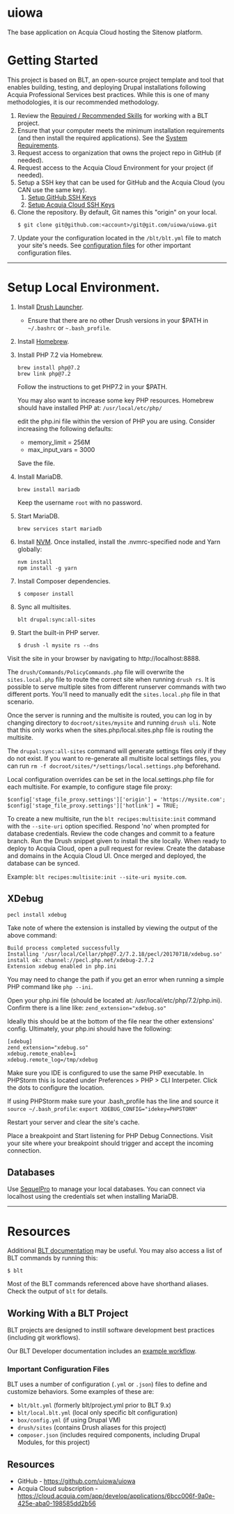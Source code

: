 # uiowa

The base application on Acquia Cloud hosting the Sitenow platform.

# Getting Started

This project is based on BLT, an open-source project template and tool that enables building, testing, and deploying Drupal installations following Acquia Professional Services best practices. While this is one of many methodologies, it is our recommended methodology.

1. Review the [Required / Recommended Skills](http://blt.readthedocs.io/en/latest/readme/skills) for working with a BLT project.
2. Ensure that your computer meets the minimum installation requirements (and then install the required applications). See the [System Requirements](http://blt.readthedocs.io/en/latest/INSTALL/#system-requirements).
3. Request access to organization that owns the project repo in GitHub (if needed).
4. Request access to the Acquia Cloud Environment for your project (if needed).
5. Setup a SSH key that can be used for GitHub and the Acquia Cloud (you CAN use the same key).
    1. [Setup GitHub SSH Keys](https://help.github.com/articles/adding-a-new-ssh-key-to-your-github-account/)
    2. [Setup Acquia Cloud SSH Keys](https://docs.acquia.com/acquia-cloud/ssh/generate)
6. Clone the repository. By default, Git names this "origin" on your local.
    ```
    $ git clone git@github.com:<account>/git@git.com/uiowa/uiowa.git
    ```
7. Update your the configuration located in the `/blt/blt.yml` file to match your site's needs. See [configuration files](#important-configuration-files) for other important configuration files.


----
# Setup Local Environment.
1. Install [Drush Launcher](https://github.com/drush-ops/drush-launcher).
    - Ensure that there are no other Drush versions in your $PATH in `~/.bashrc` or `~.bash_profile`.
2. Install [Homebrew](https://brew.sh/).
3. Install PHP 7.2 via Homebrew.
   ```
   brew install php@7.2
   brew link php@7.2
   ```
   Follow the instructions to get PHP7.2 in your $PATH.
   
   You may also want to increase some key PHP resources. Homebrew should have installed PHP at:
   `/usr/local/etc/php/`
   
   edit the php.ini file within the version of PHP you are using. Consider increasing the following defaults:
   
   - memory_limit = 256M
   - max_input_vars = 3000
   
   Save the file.
   
4. Install MariaDB.
   ```
   brew install mariadb
   ```
   Keep the username `root` with no password.
5. Start MariaDB.
   ```
   brew services start mariadb
   ```
6. Install [NVM](https://github.com/nvm-sh/nvm#installation-and-update).
    Once installed, install the .nvmrc-specified node and Yarn globally:
    ```
    nvm install
    npm install -g yarn
    ```
7. Install Composer dependencies.
    ```
    $ composer install
    ```
8. Sync all multisites.
    ```
    blt drupal:sync:all-sites
    ```
9. Start the built-in PHP server.
    ```
    $ drush -l mysite rs --dns
    ```
    
Visit the site in your browser by navigating to http://localhost:8888. 

The `drush/Commands/PolicyCommands.php` file will overwrite the 
`sites.local.php` file to route the correct site when running `drush rs`. It is
possible to serve multiple sites from different runserver commands with two 
different ports. You'll need to manually edit the `sites.local.php` file in 
that scenario.

Once the server is running and the multisite is routed, you can log in by 
changing directory to `docroot/sites/mysite` and running `drush uli`. Note that
this only works when the sites.php/local.sites.php file is routing the multisite.

The `drupal:sync:all-sites` command will generate settings files only if they
do not exist. If you want to re-generate all multisite local settings files,
you can run `rm -f docroot/sites/*/settings/local.settings.php` beforehand.

Local configuration overrides can be set in the local.settings.php file for
each multisite. For example, to configure stage file proxy:
```
$config['stage_file_proxy.settings']['origin'] = 'https://mysite.com';
$config['stage_file_proxy.settings']['hotlink'] = TRUE;
```

To create a new multisite, run the `blt recipes:multisite:init` command with
the `--site-uri` option specified. Respond 'no' when prompted for database
credentials. Review the code changes and commit to a feature branch. Run the
Drush snippet given to install the site locally. When ready to deploy to Acquia
Cloud, open a pull request for review. Create the database and domains in the 
Acquia Cloud UI. Once merged and deployed, the database can be synced. 

Example: `blt recipes:multisite:init --site-uri mysite.com`.

## XDebug

`pecl install xdebug`

Take note of where the extension is installed by viewing the output of the above command:
```
Build process completed successfully
Installing '/usr/local/Cellar/php@7.2/7.2.18/pecl/20170718/xdebug.so'
install ok: channel://pecl.php.net/xdebug-2.7.2
Extension xdebug enabled in php.ini
```

You may need to change the path if you get an error when running a simple PHP
command like `php --ini`.

Open your php.ini file (should be located at: /usr/local/etc/php/7.2/php.ini). Confirm there is a line like:
`zend_extension="xdebug.so"`

Ideally this should be at the bottom of the file near the other extensions' config. Ultimately, your php.ini should have the following:

```
[xdebug]
zend_extension="xdebug.so"
xdebug.remote_enable=1
xdebug.remote_log=/tmp/xdebug
```

Make sure you IDE is configured to use the same PHP executable. In PHPStorm this is located under Preferences > PHP > CLI Interpeter. Click the dots to configure the location.

If using PHPStorm make sure your .bash_profile has the line and source it `source ~/.bash_profile`:
`export XDEBUG_CONFIG="idekey=PHPSTORM"`

Restart your server and clear the site's cache.

Place a breakpoint and Start listening for PHP Debug Connections. Visit your site where your breakpoint should trigger and accept the incoming connection.

## Databases
Use [SequelPro](https://www.sequelpro.com/) to manage your local databases. You
can connect via localhost using the credentials set when installing MariaDB.

---

# Resources

Additional [BLT documentation](http://blt.readthedocs.io) may be useful. You may also access a list of BLT commands by running this:
```
$ blt
```

Most of the BLT commands referenced above have shorthand aliases. Check the
output of `blt` for details.

## Working With a BLT Project

BLT projects are designed to instill software development best practices (including git workflows).

Our BLT Developer documentation includes an [example workflow](http://blt.readthedocs.io/en/latest/readme/dev-workflow/#workflow-example-local-development).

### Important Configuration Files

BLT uses a number of configuration (`.yml` or `.json`) files to define and customize behaviors. Some examples of these are:

* `blt/blt.yml` (formerly blt/project.yml prior to BLT 9.x)
* `blt/local.blt.yml` (local only specific blt configuration)
* `box/config.yml` (if using Drupal VM)
* `drush/sites` (contains Drush aliases for this project)
* `composer.json` (includes required components, including Drupal Modules, for this project)

## Resources

* GitHub - https://github.com/uiowa/uiowa
* Acquia Cloud subscription - https://cloud.acquia.com/app/develop/applications/6bcc006f-9a0e-425e-aba0-198585dd2b56
